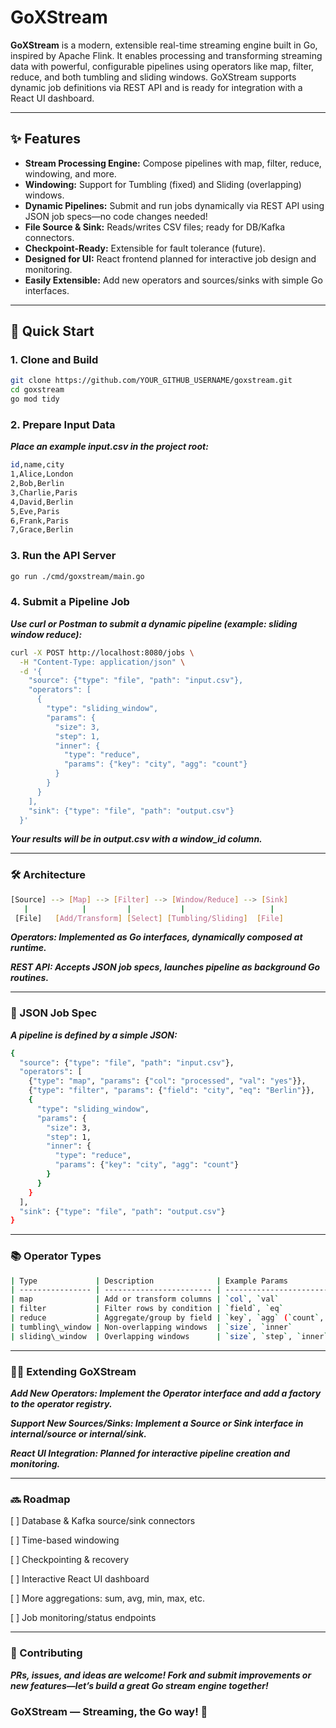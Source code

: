 # GoXStream

**GoXStream** is a modern, extensible real-time streaming engine built in Go, inspired by Apache Flink.
It enables processing and transforming streaming data with powerful, configurable pipelines using operators like map, filter, reduce, and both tumbling and sliding windows.
GoXStream supports dynamic job definitions via REST API and is ready for integration with a React UI dashboard.

---

## ✨ Features

- **Stream Processing Engine:**
  Compose pipelines with map, filter, reduce, windowing, and more.
- **Windowing:**
  Support for Tumbling (fixed) and Sliding (overlapping) windows.
- **Dynamic Pipelines:**
  Submit and run jobs dynamically via REST API using JSON job specs—no code changes needed!
- **File Source & Sink:**
  Reads/writes CSV files; ready for DB/Kafka connectors.
- **Checkpoint-Ready:**
  Extensible for fault tolerance (future).
- **Designed for UI:**
  React frontend planned for interactive job design and monitoring.
- **Easily Extensible:**
  Add new operators and sources/sinks with simple Go interfaces.

---

## 🚀 Quick Start

### 1. **Clone and Build**

```bash
git clone https://github.com/YOUR_GITHUB_USERNAME/goxstream.git
cd goxstream
go mod tidy
```
### 2. Prepare Input Data
***Place an example input.csv in the project root:***

```bash
id,name,city
1,Alice,London
2,Bob,Berlin
3,Charlie,Paris
4,David,Berlin
5,Eve,Paris
6,Frank,Paris
7,Grace,Berlin
```

### 3. Run the API Server
```bash
go run ./cmd/goxstream/main.go
```

### 4. Submit a Pipeline Job
***Use curl or Postman to submit a dynamic pipeline (example: sliding window reduce):***
```bash
curl -X POST http://localhost:8080/jobs \
  -H "Content-Type: application/json" \
  -d '{
    "source": {"type": "file", "path": "input.csv"},
    "operators": [
      {
        "type": "sliding_window",
        "params": {
          "size": 3,
          "step": 1,
          "inner": {
            "type": "reduce",
            "params": {"key": "city", "agg": "count"}
          }
        }
      }
    ],
    "sink": {"type": "file", "path": "output.csv"}
  }'

```

***Your results will be in output.csv with a window_id column.***

---

### 🛠️ Architecture
```bash
[Source] --> [Map] --> [Filter] --> [Window/Reduce] --> [Sink]
   |            |         |           |                   |
 [File]   [Add/Transform] [Select] [Tumbling/Sliding]  [File]

```

***Operators: Implemented as Go interfaces, dynamically composed at runtime.***

***REST API: Accepts JSON job specs, launches pipeline as background Go routines.***

---
### 📝 JSON Job Spec
***A pipeline is defined by a simple JSON:***

```bash
{
  "source": {"type": "file", "path": "input.csv"},
  "operators": [
    {"type": "map", "params": {"col": "processed", "val": "yes"}},
    {"type": "filter", "params": {"field": "city", "eq": "Berlin"}},
    {
      "type": "sliding_window",
      "params": {
        "size": 3,
        "step": 1,
        "inner": {
          "type": "reduce",
          "params": {"key": "city", "agg": "count"}
        }
      }
    }
  ],
  "sink": {"type": "file", "path": "output.csv"}
}

```


---

### 📚 Operator Types

```bash
| Type             | Description              | Example Params                        |
| ---------------- | ------------------------ | ------------------------------------- |
| map              | Add or transform columns | `col`, `val`                          |
| filter           | Filter rows by condition | `field`, `eq`                         |
| reduce           | Aggregate/group by field | `key`, `agg` (`count`, future: `sum`) |
| tumbling\_window | Non-overlapping windows  | `size`, `inner`                       |
| sliding\_window  | Overlapping windows      | `size`, `step`, `inner`               |
```

---

### 🧑‍💻 Extending GoXStream
***Add New Operators:
Implement the Operator interface and add a factory to the operator registry.***

***Support New Sources/Sinks:
Implement a Source or Sink interface in internal/source or internal/sink.***

***React UI Integration:
Planned for interactive pipeline creation and monitoring.***

---

### 🔜 Roadmap
 [ ] Database & Kafka source/sink connectors

 [ ] Time-based windowing

 [ ] Checkpointing & recovery

 [ ] Interactive React UI dashboard

 [ ] More aggregations: sum, avg, min, max, etc.

 [ ] Job monitoring/status endpoints

---


 ### 🙌 Contributing
***PRs, issues, and ideas are welcome!
Fork and submit improvements or new features—let’s build a great Go stream engine together!***


### GoXStream — Streaming, the Go way! 🚀